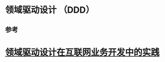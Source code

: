 # 领域驱动设计 （DDD）



## 参考

# [领域驱动设计在互联网业务开发中的实践](https://tech.meituan.com/2017/12/22/ddd-in-practice.html)